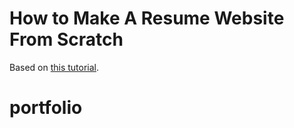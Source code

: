 How to Make A Resume Website From Scratch
=========
Based on [this tutorial](https://medium.com/p/991845147ec).
# portfolio
